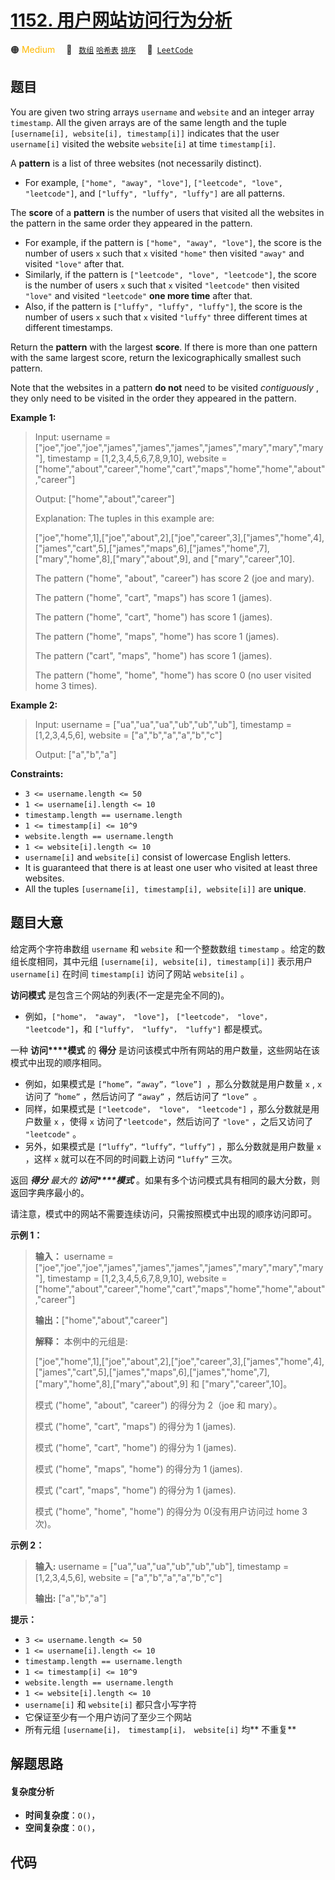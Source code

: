 # [1152. 用户网站访问行为分析](https://leetcode.com/problems/analyze-user-website-visit-pattern)

🟠 <font color=#ffb800>Medium</font>&emsp; 🔖&ensp; [`数组`](/tag/array.md) [`哈希表`](/tag/hash-table.md) [`排序`](/tag/sorting.md)&emsp; 🔗&ensp;[`LeetCode`](https://leetcode.com/problems/analyze-user-website-visit-pattern)

## 题目

You are given two string arrays `username` and `website` and an integer array
`timestamp`. All the given arrays are of the same length and the tuple
`[username[i], website[i], timestamp[i]]` indicates that the user
`username[i]` visited the website `website[i]` at time `timestamp[i]`.

A **pattern** is a list of three websites (not necessarily distinct).

  * For example, `["home", "away", "love"]`, `["leetcode", "love", "leetcode"]`, and `["luffy", "luffy", "luffy"]` are all patterns.

The **score** of a **pattern** is the number of users that visited all the
websites in the pattern in the same order they appeared in the pattern.

  * For example, if the pattern is `["home", "away", "love"]`, the score is the number of users `x` such that `x` visited `"home"` then visited `"away"` and visited `"love"` after that.
  * Similarly, if the pattern is `["leetcode", "love", "leetcode"]`, the score is the number of users `x` such that `x` visited `"leetcode"` then visited `"love"` and visited `"leetcode"` **one more time** after that.
  * Also, if the pattern is `["luffy", "luffy", "luffy"]`, the score is the number of users `x` such that `x` visited `"luffy"` three different times at different timestamps.

Return the **pattern** with the largest **score**. If there is more than one
pattern with the same largest score, return the lexicographically smallest
such pattern.

Note that the websites in a pattern **do not** need to be visited
_contiguously_ , they only need to be visited in the order they appeared in
the pattern.



**Example 1:**

> Input: username = ["joe","joe","joe","james","james","james","james","mary","mary","mary"], timestamp = [1,2,3,4,5,6,7,8,9,10], website = ["home","about","career","home","cart","maps","home","home","about","career"]
> 
> Output: ["home","about","career"]
> 
> Explanation: The tuples in this example are:
> 
> ["joe","home",1],["joe","about",2],["joe","career",3],["james","home",4],["james","cart",5],["james","maps",6],["james","home",7],["mary","home",8],["mary","about",9], and ["mary","career",10].
> 
> The pattern ("home", "about", "career") has score 2 (joe and mary).
> 
> The pattern ("home", "cart", "maps") has score 1 (james).
> 
> The pattern ("home", "cart", "home") has score 1 (james).
> 
> The pattern ("home", "maps", "home") has score 1 (james).
> 
> The pattern ("cart", "maps", "home") has score 1 (james).
> 
> The pattern ("home", "home", "home") has score 0 (no user visited home 3 times).

**Example 2:**

> Input: username = ["ua","ua","ua","ub","ub","ub"], timestamp = [1,2,3,4,5,6], website = ["a","b","a","a","b","c"]
> 
> Output: ["a","b","a"]

**Constraints:**

  * `3 <= username.length <= 50`
  * `1 <= username[i].length <= 10`
  * `timestamp.length == username.length`
  * `1 <= timestamp[i] <= 10^9`
  * `website.length == username.length`
  * `1 <= website[i].length <= 10`
  * `username[i]` and `website[i]` consist of lowercase English letters.
  * It is guaranteed that there is at least one user who visited at least three websites.
  * All the tuples `[username[i], timestamp[i], website[i]]` are **unique**.


## 题目大意

给定两个字符串数组 `username` 和 `website` 和一个整数数组 `timestamp` 。给定的数组长度相同，其中元组
`[username[i], website[i], timestamp[i]]` 表示用户 `username[i]` 在时间
`timestamp[i]` 访问了网站 `website[i]` 。

**访问模式** 是包含三个网站的列表(不一定是完全不同的)。

  * 例如，`["home"， "away"， "love"]`， `["leetcode"， "love"， "leetcode"]`，和 `["luffy"， "luffy"， "luffy"]` 都是模式。

一种 **访问****模式** 的 **得分** 是访问该模式中所有网站的用户数量，这些网站在该模式中出现的顺序相同。

  * 例如，如果模式是 `[“home”，“away”，“love”] `，那么分数就是用户数量 `x` , `x` 访问了 “`home”` ，然后访问了 `“away”` ，然后访问了 `“love” `。
  * 同样，如果模式是 `["leetcode"， "love"， "leetcode"]` ，那么分数就是用户数量 `x` ，使得 `x` 访问了`"leetcode"`，然后访问了 `"love"` ，之后又访问了 `"leetcode"` 。
  * 另外，如果模式是 `[“luffy”，“luffy”，“luffy”]` ，那么分数就是用户数量 `x` ，这样 `x` 就可以在不同的时间戳上访问 `“luffy”` 三次。

返回 _**得分** 最大的 **访问****模式**_ 。如果有多个访问模式具有相同的最大分数，则返回字典序最小的。

请注意，模式中的网站不需要连续访问，只需按照模式中出现的顺序访问即可。



**示例 1：**

> 
> 
> 
> 
> 
> **输入：** username = ["joe","joe","joe","james","james","james","james","mary","mary","mary"], timestamp = [1,2,3,4,5,6,7,8,9,10], website = ["home","about","career","home","cart","maps","home","home","about","career"]
> 
> **输出：**["home","about","career"]
> 
> **解释：** 本例中的元组是:
> 
> ["joe","home",1],["joe","about",2],["joe","career",3],["james","home",4],["james","cart",5],["james","maps",6],["james","home",7],["mary","home",8],["mary","about",9] 和 ["mary","career",10]。
> 
> 模式 ("home", "about", "career") 的得分为 2（joe 和 mary）。
> 
> 模式 ("home", "cart", "maps") 的得分为 1 (james).
> 
> 模式 ("home", "cart", "home") 的得分为 1 (james).
> 
> 模式 ("home", "maps", "home") 的得分为 1 (james).
> 
> 模式 ("cart", "maps", "home") 的得分为 1 (james).
> 
> 模式 ("home", "home", "home") 的得分为 0(没有用户访问过 home 3次)。

**示例 2：**

> 
> 
> 
> 
> 
> **输入:** username = ["ua","ua","ua","ub","ub","ub"], timestamp = [1,2,3,4,5,6], website = ["a","b","a","a","b","c"]
> 
> **输出:** ["a","b","a"]
> 
> 



**提示：**

  * `3 <= username.length <= 50`
  * `1 <= username[i].length <= 10`
  * `timestamp.length == username.length`
  * `1 <= timestamp[i] <= 10^9`
  * `website.length == username.length`
  * `1 <= website[i].length <= 10`
  * `username[i]` 和 `website[i]` 都只含小写字符
  * 它保证至少有一个用户访问了至少三个网站
  * 所有元组 `[username[i]， timestamp[i]， website[i]` 均**  不重复**


## 解题思路

#### 复杂度分析

- **时间复杂度**：`O()`，
- **空间复杂度**：`O()`，

## 代码

```javascript

```